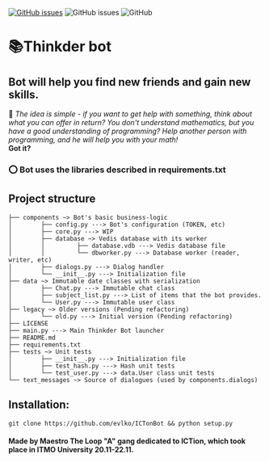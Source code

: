 [![GitHub issues](https://img.shields.io/github/issues/evlko/ICTonBot)](https://github.com/evlko/ICTonBot/issues)
![GitHub issues](https://img.shields.io/badge/code%20style-black-black) 
![GitHub](https://img.shields.io/github/license/evlko/ICTonBot) <br>

# :books:Thinkder bot
## Bot will help you find new friends and gain new skills.

:book:
*The idea is simple - if you want to get help with something, think about what you can offer in return?
You don't understand mathematics, but you have a good understanding of programming?
Help another person with programming, and he will help you with your math! <br>*
**Got it?**



### :o: Bot uses the libraries described in requirements.txt

## Project structure
```
├── components ~> Bot's basic business-logic
│        ├── config.py ---> Bot's configuration (TOKEN, etc)
│        ├── core.py ---> WIP
│        ├── database ~> Vedis database with its worker
│        │         ├── database.vdb ---> Vedis database file
│        │         └── dbworker.py ---> Database worker (reader, writer, etc)
│        ├── dialogs.py ---> Dialog handler
│        └── __init__.py ---> Initialization file
├── data ~> Immutable date classes with serialization
│        ├── Chat.py ---> Immutable chat class
│        ├── subject_list.py ---> List of items that the bot provides.
│        └── User.py ---> Immutable user class
├── legacy ~> Older versions (Pending refactoring)
│        └── old.py ---> Initial version (Pending refactoring)
├── LICENSE
├── main.py ---> Main Thinkder Bot launcher
├── README.md
├── requirements.txt
├── tests ~> Unit tests
│        ├── __init__.py ---> Initialization file
│        ├── test_hash.py ---> Hash unit tests
│        └── test_user.py ---> data.User class unit tests
└── text_messages ~> Source of dialogues (used by components.dialogs)       
```

## Installation:
```shell script
git clone https://github.com/evlko/ICTonBot && python setup.py
```   

#### Made by Maestro The Loop "A" gang dedicated to ICTion, which took place in ITMO University 20.11-22.11.
